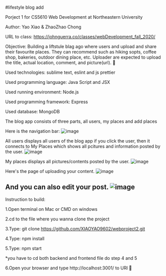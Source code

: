 #lifestyle blog add

Porject 1 for CS5610 Web Development at Northeastern University

Author: Yao Xiao & ZhaoZhao Chong

URL to class: https://johnguerra.co/classes/webDevelopment_fall_2020/

Objective: Building a liftstule blag ago where users and upload and share their favourite places. They can recommend such as hiking sopts, coffee shop, bakeries, outdoor dining place, etc. Uploader are expected to upload the title, actual location, comment, and picture(url).  :rainbow:

Used technologies: sublime text, eslint and js prettier

Used programming language: Java Script and JSX

Used running environment: Node.js 

Used programming framework: Express

Used database: MongoDB


The blog app consists of three parts, all users, my places and add places

Here is the navigation bar:
![image](https://github.com/XIAOYAO9602/WebProject2/blob/main/picture/navbar.png)

All users displays all users of the blog app if you click the user, then it connects to My Places which shows all pcitures and information posted by the user.
![image](https://github.com/XIAOYAO9602/WebProject2/blob/main/picture/user1.png)

My places displays all pictures/contents posted by the user.
![image](https://github.com/XIAOYAO9602/WebProject2/blob/main/picture/infoofplace.png)

Here's the page of uploading your content.
![image](https://github.com/XIAOYAO9602/WebProject2/blob/main/picture/addplace.png)


And you can also edit your post.
![image](https://github.com/XIAOYAO9602/WebProject2/blob/main/picture/editplace.png)
----------------------------------------------------------------------

Instruction to build:

1.Open terminal on Mac or CMD on windows

2.cd to the file where you wanna clone the project

3.Type: git clone https://github.com/XIAOYAO9602/webproject2.git

4.Type: npm install

5.Type: npm start

*you have to cd both backend and frontend file do step 4 and 5

6.Open your browser and type http://localhost:3001/ to URl :clap:
